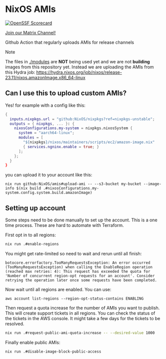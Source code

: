 # NixOS AMIs

[![OpenSSF Scorecard](https://api.securityscorecards.dev/projects/github.com/arianvp/amis/badge)](https://securityscorecards.dev/viewer/?uri=github.com/arianvp/amis)

[Join our Matrix Channel!](https://matrix.to/#/#aws:nixos.org)

Github Action that regularly uploads AMIs for release channels

> [!NOTE]
> The files in [./modules](./modules) are **NOT** being used yet and we are not **building** images from this repository yet.
> Instead we are uploading the AMIs from this Hydra job:  https://hydra.nixos.org/job/nixos/release-23.11/nixos.amazonImage.x86_64-linux

## Can I use this to upload custom AMIs?

Yes! for example with a config like this:

```nix
{
  inputs.nixpkgs.url = "github:NixOS/nixpkgs?ref=nixpkgs-unstable";
  outputs = { nixpkgs, ... }: {
    nixosConfigurations.my-system = nixpkgs.nixosSystem {
      system = "aarch64-linux";
      modules = [
        "${nixpkgs}/nixos/maintainers/scripts/ec2/amazon-image.nix"
        { services.ngninx.enable = true; }
      ];
    };
  }
}
```

you can upload it to your account like this:

```
nix run github:NixOS/amis#upload-ami -- --s3-bucket my-bucket --image-info $(nix build .#nixosConfigurations.my-system.config.system.build.amazonImage)
```

## Setting up account

Some steps need to be done manually to set up the account.  This is a one time
process. These are hard to automate with Terraform.

First opt in to all regions:

```bash
nix run .#enable-regions
```

You might get rate-limited so need to wait and rerun until all finish:
```
botocore.errorfactory.TooManyRequestsException: An error occurred (TooManyRequestsException) when calling the EnableRegion operation (reached max retries: 4): This request has exceeded the quota for 'Number of concurrent region-opt requests for an account'. Consider retrying the operation later once some requests have been completed.
```

Now wait until all regions are enabled. You can use:
```
aws account list-regions --region-opt-status-contains ENABLING
```

Then request a quota increase for the number of AMIs you want to publish.
This will create support tickets in all regions.  You can check the status
of the tickets in the AWS console. It might take a few days for the tickets
to be resolved.

```bash
nix run .#request-public-ami-quota-increase -- --desired-value 1000
```

Finally enable public AMIs:

```bash
nix run .#disable-image-block-public-access
```

